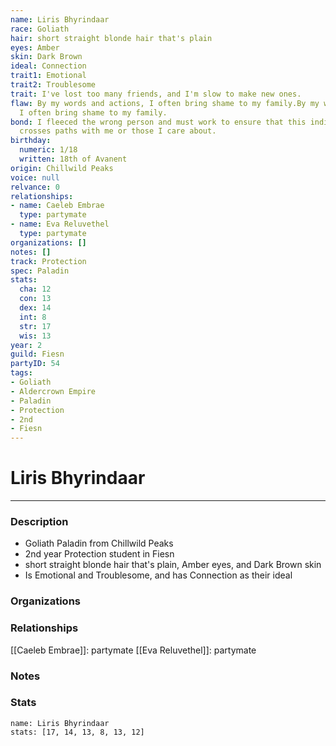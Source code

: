 ```yaml
---
name: Liris Bhyrindaar
race: Goliath
hair: short straight blonde hair that's plain
eyes: Amber
skin: Dark Brown
ideal: Connection
trait1: Emotional
trait2: Troublesome
trait: I've lost too many friends, and I'm slow to make new ones.
flaw: By my words and actions, I often bring shame to my family.By my words and actions,
  I often bring shame to my family.
bond: I fleeced the wrong person and must work to ensure that this individual never
  crosses paths with me or those I care about.
birthday:
  numeric: 1/18
  written: 18th of Avanent
origin: Chillwild Peaks
voice: null
relvance: 0
relationships:
- name: Caeleb Embrae
  type: partymate
- name: Eva Reluvethel
  type: partymate
organizations: []
notes: []
track: Protection
spec: Paladin
stats:
  cha: 12
  con: 13
  dex: 14
  int: 8
  str: 17
  wis: 13
year: 2
guild: Fiesn
partyID: 54
tags:
- Goliath
- Aldercrown Empire
- Paladin
- Protection
- 2nd
- Fiesn
---
```

# Liris Bhyrindaar
---
### Description
- Goliath Paladin from Chillwild Peaks
- 2nd year Protection student in Fiesn
- short straight blonde hair that's plain, Amber eyes, and Dark Brown skin
- Is Emotional and Troublesome, and has Connection as their ideal

### Organizations

### Relationships
[[Caeleb Embrae]]: partymate
[[Eva Reluvethel]]: partymate

### Notes

### Stats
```statblock
name: Liris Bhyrindaar
stats: [17, 14, 13, 8, 13, 12]
```